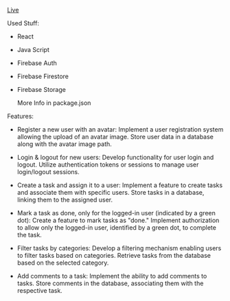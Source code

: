 [Live](https://managementsite-c1e80.web.app)

Used Stuff: 
- React
- Java Script
- Firebase Auth
- Firebase Firestore
- Firebase Storage

  More Info in package.json

Features: 

- Register a new user with an avatar:
        Implement a user registration system allowing the upload of an avatar image.
        Store user data in a database along with the avatar image path.

- Login & logout for new users:
        Develop functionality for user login and logout.
        Utilize authentication tokens or sessions to manage user login/logout sessions.

- Create a task and assign it to a user:
        Implement a feature to create tasks and associate them with specific users.
        Store tasks in a database, linking them to the assigned user.

- Mark a task as done, only for the logged-in user (indicated by a green dot):
        Create a feature to mark tasks as "done."
        Implement authorization to allow only the logged-in user, identified by a green dot, to complete the task.

- Filter tasks by categories:
        Develop a filtering mechanism enabling users to filter tasks based on categories.
        Retrieve tasks from the database based on the selected category.

- Add comments to a task:
        Implement the ability to add comments to tasks.
        Store comments in the database, associating them with the respective task.
